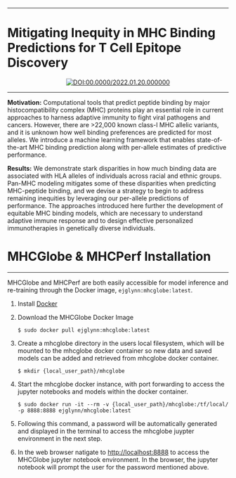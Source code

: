---

<div align="left">

# Mitigating Inequity in MHC Binding Predictions for T Cell Epitope Discovery

</div>

<div align="center">
    
[![DOI:00.0000/2022.01.20.000000](http://img.shields.io/badge/DOI-00.0000/0000.00.00.000000-B31B1B.svg)](https://mhcglobe)

</div>

-----------

**Motivation:** Computational tools that predict peptide binding by major histocompatibility complex (MHC) proteins play an essential role in current approaches to harness adaptive immunity to fight viral pathogens and cancers. However, there are >22,000 known class-I MHC allelic variants, and it is unknown how well binding preferences are predicted for most alleles. We introduce a machine learning framework that enables state-of-the-art MHC binding prediction along with per-allele estimates of predictive performance. 

**Results:** We demonstrate stark disparities in how much binding data are associated with HLA alleles of individuals across racial and ethnic groups. Pan-MHC modeling mitigates some of these disparities when predicting MHC-peptide binding, and we devise a strategy to begin to address remaining inequities by leveraging our per-allele predictions of performance. The approaches introduced here further the development of equitable MHC binding models, which are necessary to understand adaptive immune response and to design effective personalized immunotherapies in genetically diverse individuals.

# MHCGlobe & MHCPerf Installation
-----------

MHCGlobe and MHCPerf are both easily accessible for model inference and re-training through the Docker image, `ejglynn:mhcglobe:latest`.

1) Install [Docker](https://docs.docker.com/get-docker/)

2) Download the MHCGlobe Docker Image

    `$ sudo docker pull ejglynn:mhcglobe:latest`

3) Create a mhcglobe directory in the users local filesystem, which will be mounted to the mhcglobe docker container so new data and saved models can be added and retrieved from mhcglobe docker container.

    `$ mkdir {local_user_path}/mhcglobe`
    
4) Start the mhcglobe docker instance, with port forwarding to access the jupyter notebooks and models within the docker container.

    `$ sudo docker run -it --rm -v {local_user_path}/mhcglobe:/tf/local/ -p 8888:8888 ejglynn/mhcglobe:latest`
    
5) Following this command, a password will be automatically generated and displayed in the terminal to access the mhcglobe juypter environment in the next step.

6) In the web browser natigate to [http://localhost:8888](http://localhost:8888) to access the MHCGlobe jupyter notebook environment. In the browser, the jupyter notebook will prompt the user for the password mentioned above.

